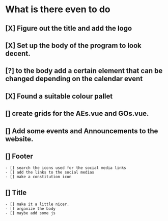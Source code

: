 # What is there even to do
## [X] Figure out the title and add the logo
## [X] Set up the body of the program to look decent.
## [?] to the body add a certain element that can be changed depending on the calendar event
## [X] Found a suitable colour pallet
## [] create grids for the AEs.vue and GOs.vue.
## [] Add some events and Announcements to the website.
## [] Footer
    - [] search the icons used for the social media links
    - [] add the links to the social medias
    - [] make a constitution icon
## [] Title
    - [] make it a little nicer.
    - [] organize the body
    - [] maybe add some js